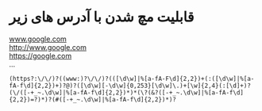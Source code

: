 # قابلیت مچ شدن با آدرس های زیر
www.google.com <br>
http://www.google.com <br>
https://google.com <br>
...

```
(https?:\/\/)?((www:)?\/\/)?(([\d\w]|%[a-fA-F\d]{2,2})+(:([\d\w]|%[a-fA-f\d]{2,2})+)?@)?([\d\w][-\d\w]{0,253}[\d\w]\.)+[\w]{2,4}(:[\d]+)?(\/([-+_~.\d\w]|%[a-fA-f\d]{2,2})*)*(\?(&?([-+_~.\d\w]|%[a-fA-f\d]{2,2})=?)*)?(#([-+_~.\d\w]|%[a-fA-f\d]{2,2})*)?
```
